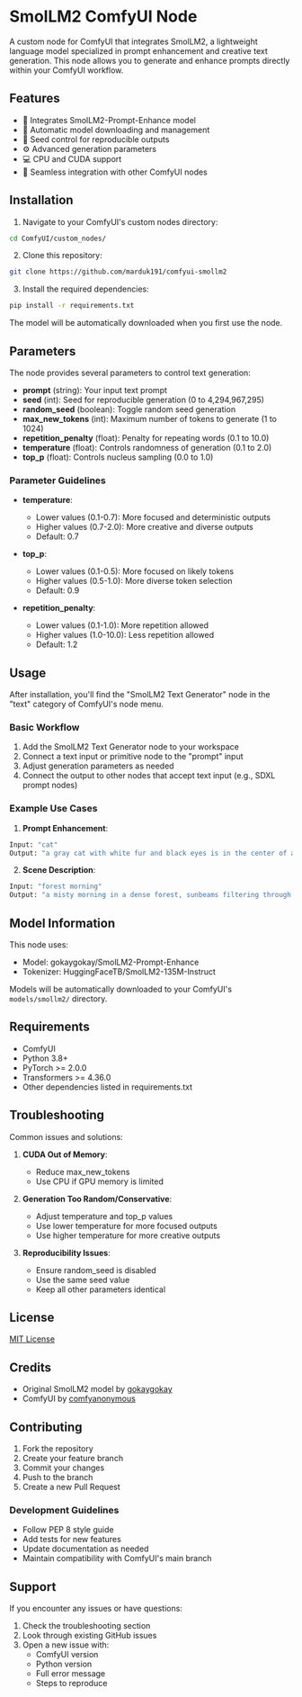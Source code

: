 # SmolLM2 ComfyUI Node

A custom node for ComfyUI that integrates SmolLM2, a lightweight language model specialized in prompt enhancement and creative text generation. This node allows you to generate and enhance prompts directly within your ComfyUI workflow.

## Features

- 🤖 Integrates SmolLM2-Prompt-Enhance model
- 🎯 Automatic model downloading and management
- 🎲 Seed control for reproducible outputs
- ⚙️ Advanced generation parameters
- 💻 CPU and CUDA support
- 🔄 Seamless integration with other ComfyUI nodes

## Installation

1. Navigate to your ComfyUI's custom nodes directory:
```bash
cd ComfyUI/custom_nodes/
```

2. Clone this repository:
```bash
git clone https://github.com/marduk191/comfyui-smollm2
```

3. Install the required dependencies:
```bash
pip install -r requirements.txt
```

The model will be automatically downloaded when you first use the node.

## Parameters

The node provides several parameters to control text generation:

- **prompt** (string): Your input text prompt
- **seed** (int): Seed for reproducible generation (0 to 4,294,967,295)
- **random_seed** (boolean): Toggle random seed generation
- **max_new_tokens** (int): Maximum number of tokens to generate (1 to 1024)
- **repetition_penalty** (float): Penalty for repeating words (0.1 to 10.0)
- **temperature** (float): Controls randomness of generation (0.1 to 2.0)
- **top_p** (float): Controls nucleus sampling (0.0 to 1.0)

### Parameter Guidelines

- **temperature**: 
  - Lower values (0.1-0.7): More focused and deterministic outputs
  - Higher values (0.7-2.0): More creative and diverse outputs
  - Default: 0.7

- **top_p**:
  - Lower values (0.1-0.5): More focused on likely tokens
  - Higher values (0.5-1.0): More diverse token selection
  - Default: 0.9

- **repetition_penalty**:
  - Lower values (0.1-1.0): More repetition allowed
  - Higher values (1.0-10.0): Less repetition allowed
  - Default: 1.2

## Usage

After installation, you'll find the "SmolLM2 Text Generator" node in the "text" category of ComfyUI's node menu.

### Basic Workflow

1. Add the SmolLM2 Text Generator node to your workspace
2. Connect a text input or primitive node to the "prompt" input
3. Adjust generation parameters as needed
4. Connect the output to other nodes that accept text input (e.g., SDXL prompt nodes)

### Example Use Cases

1. **Prompt Enhancement**:
```python
Input: "cat"
Output: "a gray cat with white fur and black eyes is in the center of an open window..."
```

2. **Scene Description**:
```python
Input: "forest morning"
Output: "a misty morning in a dense forest, sunbeams filtering through tall pine trees..."
```

## Model Information

This node uses:
- Model: gokaygokay/SmolLM2-Prompt-Enhance
- Tokenizer: HuggingFaceTB/SmolLM2-135M-Instruct

Models will be automatically downloaded to your ComfyUI's `models/smollm2/` directory.

## Requirements

- ComfyUI
- Python 3.8+
- PyTorch >= 2.0.0
- Transformers >= 4.36.0
- Other dependencies listed in requirements.txt

## Troubleshooting

Common issues and solutions:

1. **CUDA Out of Memory**:
   - Reduce max_new_tokens
   - Use CPU if GPU memory is limited

2. **Generation Too Random/Conservative**:
   - Adjust temperature and top_p values
   - Use lower temperature for more focused outputs
   - Use higher temperature for more creative outputs

3. **Reproducibility Issues**:
   - Ensure random_seed is disabled
   - Use the same seed value
   - Keep all other parameters identical

## License

[MIT License](LICENSE)

## Credits

- Original SmolLM2 model by [gokaygokay](https://huggingface.co/gokaygokay)
- ComfyUI by [comfyanonymous](https://github.com/comfyanonymous/ComfyUI)

## Contributing

1. Fork the repository
2. Create your feature branch
3. Commit your changes
4. Push to the branch
5. Create a new Pull Request

### Development Guidelines

- Follow PEP 8 style guide
- Add tests for new features
- Update documentation as needed
- Maintain compatibility with ComfyUI's main branch

## Support

If you encounter any issues or have questions:
1. Check the troubleshooting section
2. Look through existing GitHub issues
3. Open a new issue with:
   - ComfyUI version
   - Python version
   - Full error message
   - Steps to reproduce
